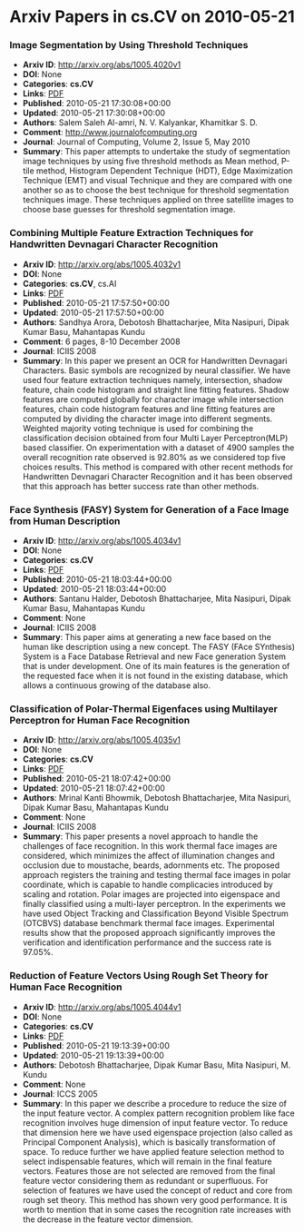 # Arxiv Papers in cs.CV on 2010-05-21
### Image Segmentation by Using Threshold Techniques
- **Arxiv ID**: http://arxiv.org/abs/1005.4020v1
- **DOI**: None
- **Categories**: **cs.CV**
- **Links**: [PDF](http://arxiv.org/pdf/1005.4020v1)
- **Published**: 2010-05-21 17:30:08+00:00
- **Updated**: 2010-05-21 17:30:08+00:00
- **Authors**: Salem Saleh Al-amri, N. V. Kalyankar, Khamitkar S. D.
- **Comment**: http://www.journalofcomputing.org
- **Journal**: Journal of Computing, Volume 2, Issue 5, May 2010
- **Summary**: This paper attempts to undertake the study of segmentation image techniques by using five threshold methods as Mean method, P-tile method, Histogram Dependent Technique (HDT), Edge Maximization Technique (EMT) and visual Technique and they are compared with one another so as to choose the best technique for threshold segmentation techniques image. These techniques applied on three satellite images to choose base guesses for threshold segmentation image.



### Combining Multiple Feature Extraction Techniques for Handwritten Devnagari Character Recognition
- **Arxiv ID**: http://arxiv.org/abs/1005.4032v1
- **DOI**: None
- **Categories**: **cs.CV**, cs.AI
- **Links**: [PDF](http://arxiv.org/pdf/1005.4032v1)
- **Published**: 2010-05-21 17:57:50+00:00
- **Updated**: 2010-05-21 17:57:50+00:00
- **Authors**: Sandhya Arora, Debotosh Bhattacharjee, Mita Nasipuri, Dipak Kumar Basu, Mahantapas Kundu
- **Comment**: 6 pages, 8-10 December 2008
- **Journal**: ICIIS 2008
- **Summary**: In this paper we present an OCR for Handwritten Devnagari Characters. Basic symbols are recognized by neural classifier. We have used four feature extraction techniques namely, intersection, shadow feature, chain code histogram and straight line fitting features. Shadow features are computed globally for character image while intersection features, chain code histogram features and line fitting features are computed by dividing the character image into different segments. Weighted majority voting technique is used for combining the classification decision obtained from four Multi Layer Perceptron(MLP) based classifier. On experimentation with a dataset of 4900 samples the overall recognition rate observed is 92.80% as we considered top five choices results. This method is compared with other recent methods for Handwritten Devnagari Character Recognition and it has been observed that this approach has better success rate than other methods.



### Face Synthesis (FASY) System for Generation of a Face Image from Human Description
- **Arxiv ID**: http://arxiv.org/abs/1005.4034v1
- **DOI**: None
- **Categories**: **cs.CV**
- **Links**: [PDF](http://arxiv.org/pdf/1005.4034v1)
- **Published**: 2010-05-21 18:03:44+00:00
- **Updated**: 2010-05-21 18:03:44+00:00
- **Authors**: Santanu Halder, Debotosh Bhattacharjee, Mita Nasipuri, Dipak Kumar Basu, Mahantapas Kundu
- **Comment**: None
- **Journal**: ICIIS 2008
- **Summary**: This paper aims at generating a new face based on the human like description using a new concept. The FASY (FAce SYnthesis) System is a Face Database Retrieval and new Face generation System that is under development. One of its main features is the generation of the requested face when it is not found in the existing database, which allows a continuous growing of the database also.



### Classification of Polar-Thermal Eigenfaces using Multilayer Perceptron for Human Face Recognition
- **Arxiv ID**: http://arxiv.org/abs/1005.4035v1
- **DOI**: None
- **Categories**: **cs.CV**
- **Links**: [PDF](http://arxiv.org/pdf/1005.4035v1)
- **Published**: 2010-05-21 18:07:42+00:00
- **Updated**: 2010-05-21 18:07:42+00:00
- **Authors**: Mrinal Kanti Bhowmik, Debotosh Bhattacharjee, Mita Nasipuri, Dipak Kumar Basu, Mahantapas Kundu
- **Comment**: None
- **Journal**: ICIIS 2008
- **Summary**: This paper presents a novel approach to handle the challenges of face recognition. In this work thermal face images are considered, which minimizes the affect of illumination changes and occlusion due to moustache, beards, adornments etc. The proposed approach registers the training and testing thermal face images in polar coordinate, which is capable to handle complicacies introduced by scaling and rotation. Polar images are projected into eigenspace and finally classified using a multi-layer perceptron. In the experiments we have used Object Tracking and Classification Beyond Visible Spectrum (OTCBVS) database benchmark thermal face images. Experimental results show that the proposed approach significantly improves the verification and identification performance and the success rate is 97.05%.



### Reduction of Feature Vectors Using Rough Set Theory for Human Face Recognition
- **Arxiv ID**: http://arxiv.org/abs/1005.4044v1
- **DOI**: None
- **Categories**: **cs.CV**
- **Links**: [PDF](http://arxiv.org/pdf/1005.4044v1)
- **Published**: 2010-05-21 19:13:39+00:00
- **Updated**: 2010-05-21 19:13:39+00:00
- **Authors**: Debotosh Bhattacharjee, Dipak Kumar Basu, Mita Nasipuri, M. Kundu
- **Comment**: None
- **Journal**: ICCS 2005
- **Summary**: In this paper we describe a procedure to reduce the size of the input feature vector. A complex pattern recognition problem like face recognition involves huge dimension of input feature vector. To reduce that dimension here we have used eigenspace projection (also called as Principal Component Analysis), which is basically transformation of space. To reduce further we have applied feature selection method to select indispensable features, which will remain in the final feature vectors. Features those are not selected are removed from the final feature vector considering them as redundant or superfluous. For selection of features we have used the concept of reduct and core from rough set theory. This method has shown very good performance. It is worth to mention that in some cases the recognition rate increases with the decrease in the feature vector dimension.



